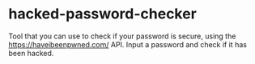 # hacked-password-checker

Tool that you can use to check if your password is secure, using the https://haveibeenpwned.com/ API. Input a password and check if it has been hacked.

